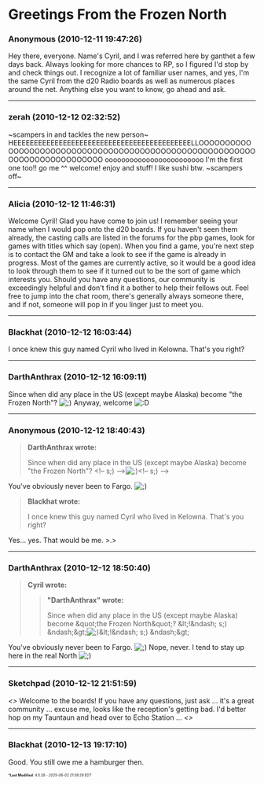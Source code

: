 # Greetings From the Frozen North

### **Anonymous** (2010-12-11 19:47:26)

Hey there, everyone.
Name's Cyril, and I was referred here by ganthet a few days back. Always looking for more chances to RP, so I figured I'd stop by and check things out.
I recognize a lot of familiar user names, and yes, I'm the same Cyril from the d20 Radio boards as well as numerous places around the net.
Anything else you want to know, go ahead and ask.

---

### **zerah** (2010-12-12 02:32:52)

~scampers in and tackles the new person~ HEEEEEEEEEEEEEEEEEEEEEEEEEEEEEEEEEEEEEEEEEEELLOOOOOOOOOOOOOOOOOOOOOOOOOOOOOOOOOOOOOOOOOOOOOOOOOOOOOOOOOOOOOOOOOOOOOOOOOOO oooooooooooooooooooooooo I'm the first one too!! go me ^^ welcome! enjoy and stuff! I like sushi btw. ~scampers off~

---

### **Alicia** (2010-12-12 11:46:31)

Welcome Cyril! Glad you have come to join us! I remember seeing your name when I would pop onto the d20 boards.
If you haven't seen them already, the casting calls are listed in the forums for the pbp games, look for games with titles which say (open). When you find a game, you're next step is to contact the GM and take a look to see if the game is already in progress. Most of the games are currently active, so it would be a good idea to look through them to see if it turned out to be the sort of game which interests you.
Should you have any questions, our community is exceedingly helpful and don't find it a bother to help their fellows out. Feel free to jump into the chat room, there's generally always someone there, and if not, someone will pop in if you linger just to meet you.

---

### **Blackhat** (2010-12-12 16:03:44)

I once knew this guy named Cyril who lived in Kelowna.
That's you right?

---

### **DarthAnthrax** (2010-12-12 16:09:11)

Since when did any place in the US (except maybe Alaska) become "the Frozen North"? <!-- s;) -->![;)](https://i.ibb.co/GfkGswQC/icon-e-wink.gif)<!-- s;) -->
Anyway, welcome <!-- s:D -->![:D](https://i.ibb.co/MDcFvFDD/icon-e-biggrin.gif)<!-- s:D -->

---

### **Anonymous** (2010-12-12 18:40:43)

> **DarthAnthrax wrote:**
>
> Since when did any place in the US (except maybe Alaska) become &quot;the Frozen North&quot;? &lt;!&ndash; s;) &ndash;&gt;![;)](https://i.ibb.co/GfkGswQC/icon-e-wink.gif)&lt;!&ndash; s;) &ndash;&gt;

You've obviously never been to Fargo. <!-- s;) -->![;)](https://i.ibb.co/GfkGswQC/icon-e-wink.gif)<!-- s;) -->
> **Blackhat wrote:**
>
> I once knew this guy named Cyril who lived in Kelowna.
> That&#39;s you right?

Yes... yes. That would be me. >.>

---

### **DarthAnthrax** (2010-12-12 18:50:40)

> **Cyril wrote:**
>
> > **&quot;DarthAnthrax&quot; wrote:**
> >
> > Since when did any place in the US (except maybe Alaska) become &amp;quot;the Frozen North&amp;quot;? &amp;lt;!&amp;ndash; s;) &amp;ndash;&amp;gt;![;)](https://i.ibb.co/GfkGswQC/icon-e-wink.gif)&amp;lt;!&amp;ndash; s;) &amp;ndash;&amp;gt;

You've obviously never been to Fargo. <!-- s;) -->![;)](https://i.ibb.co/GfkGswQC/icon-e-wink.gif)<!-- s;) -->
Nope, never. I tend to stay up here in the real North <!-- s;) -->![;)](https://i.ibb.co/GfkGswQC/icon-e-wink.gif)<!-- s;) -->

---

### **Sketchpad** (2010-12-12 21:51:59)

*<<incoming transmission from Hoth>>*
Welcome to the boards! If you have any questions, just ask ... it's a great community ... excuse me, looks like the reception's getting bad. I'd better hop on my Tauntaun and head over to Echo Station ...
*<<end transmission>>*

---

### **Blackhat** (2010-12-13 19:17:10)

Good.
You still owe me a hamburger then.



<span style="font-size: 0.5em;">***Last Modified**: 4.0.28 - *2025-06-02 21:38:29 EDT*</span>
